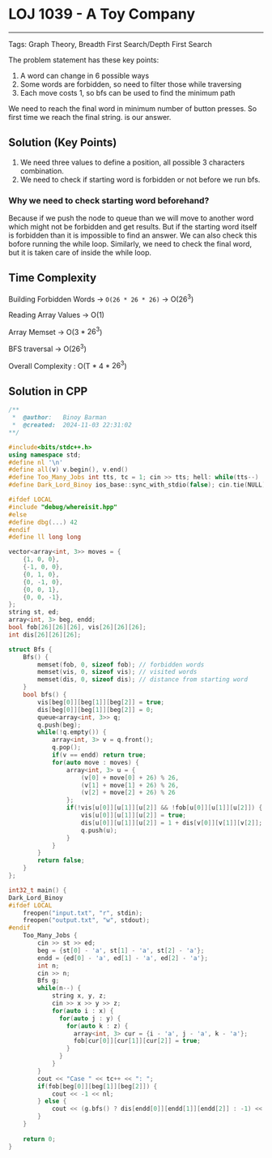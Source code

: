 # LOJ 1039 - A Toy Company

---
Tags: Graph Theory, Breadth First Search/Depth First Search

The problem statement has these key points:
1. A word can change in 6 possible ways
2. Some words are forbidden, so need to filter those while traversing
3. Each move costs 1, so bfs can be used to find the minimum path

We need to reach the final word in minimum number of button presses. So first time we reach the final string. is our answer.

## Solution (Key Points)

1. We need three values to define a position, all possible 3 characters combination.
2. We need to check if starting word is forbidden or not before we run bfs.

### Why we need to check starting word beforehand?

Because if we push the node to queue than we will move to another word which might not be forbidden and get results. But if the starting word itself is forbidden than it is impossible to find an answer. We can also check this bofore running the while loop. Similarly, we need to check the final word, but it is taken care of inside the while loop.

## Time Complexity

Building Forbidden Words ->  `O(26 * 26 * 26)` -> O($26 ^{3}$)

Reading Array Values -> O(1)

Array Memset -> O(3 * $26 ^{3}$)

BFS traversal -> O($26 ^{3}$)

Overall Complexity : O(T * 4 * $26 ^{3}$)

## Solution in CPP 

```cpp
/**
 *  @author:   Binoy Barman
 *  @created:  2024-11-03 22:31:02
**/

#include<bits/stdc++.h>
using namespace std;
#define nl '\n'
#define all(v) v.begin(), v.end()
#define Too_Many_Jobs int tts, tc = 1; cin >> tts; hell: while(tts--)
#define Dark_Lord_Binoy ios_base::sync_with_stdio(false); cin.tie(NULL);

#ifdef LOCAL
#include "debug/whereisit.hpp"
#else
#define dbg(...) 42
#endif
#define ll long long

vector<array<int, 3>> moves = {
    {1, 0, 0},
    {-1, 0, 0},
    {0, 1, 0},
    {0, -1, 0},
    {0, 0, 1},
    {0, 0, -1},
};
string st, ed;
array<int, 3> beg, endd;
bool fob[26][26][26], vis[26][26][26];
int dis[26][26][26];

struct Bfs {
    Bfs() {
        memset(fob, 0, sizeof fob); // forbidden words
        memset(vis, 0, sizeof vis); // visited words
        memset(dis, 0, sizeof dis); // distance from starting word
    }
    bool bfs() {
        vis[beg[0]][beg[1]][beg[2]] = true;
        dis[beg[0]][beg[1]][beg[2]] = 0;
        queue<array<int, 3>> q;
        q.push(beg);
        while(!q.empty()) {
            array<int, 3> v = q.front();
            q.pop();
            if(v == endd) return true;
            for(auto move : moves) {
                array<int, 3> u = {
                    (v[0] + move[0] + 26) % 26,
                    (v[1] + move[1] + 26) % 26,
                    (v[2] + move[2] + 26) % 26
                };
                if(!vis[u[0]][u[1]][u[2]] && !fob[u[0]][u[1]][u[2]]) {
                    vis[u[0]][u[1]][u[2]] = true;
                    dis[u[0]][u[1]][u[2]] = 1 + dis[v[0]][v[1]][v[2]];
                    q.push(u);
                }
            }
        }
        return false;
    }
};

int32_t main() {
Dark_Lord_Binoy
#ifdef LOCAL
    freopen("input.txt", "r", stdin);
    freopen("output.txt", "w", stdout);
#endif
    Too_Many_Jobs {
        cin >> st >> ed;
        beg = {st[0] - 'a', st[1] - 'a', st[2] - 'a'};
        endd = {ed[0] - 'a', ed[1] - 'a', ed[2] - 'a'};
        int n;
        cin >> n;
        Bfs g;
        while(n--) {
            string x, y, z;
            cin >> x >> y >> z;
            for(auto i : x) {
              for(auto j : y) {
                for(auto k : z) {
                  array<int, 3> cur = {i - 'a', j - 'a', k - 'a'};
                  fob[cur[0]][cur[1]][cur[2]] = true;
                }
              }
            }
        }
        cout << "Case " << tc++ << ": ";
        if(fob[beg[0]][beg[1]][beg[2]]) {
            cout << -1 << nl;
        } else {
            cout << (g.bfs() ? dis[endd[0]][endd[1]][endd[2]] : -1) << nl;
        }
    }
    
    return 0;
}
```